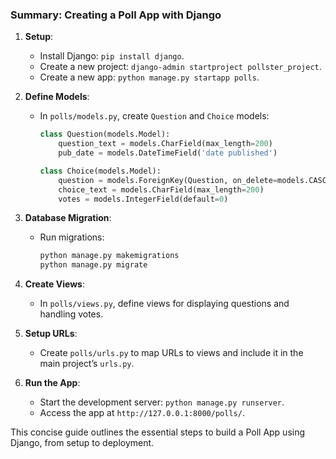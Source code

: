 ### Summary: Creating a Poll App with Django

1. **Setup**:
   - Install Django: `pip install django`.
   - Create a new project: `django-admin startproject pollster_project`.
   - Create a new app: `python manage.py startapp polls`.

2. **Define Models**:
   - In `polls/models.py`, create `Question` and `Choice` models:
     ```python
     class Question(models.Model):
         question_text = models.CharField(max_length=200)
         pub_date = models.DateTimeField('date published')

     class Choice(models.Model):
         question = models.ForeignKey(Question, on_delete=models.CASCADE)
         choice_text = models.CharField(max_length=200)
         votes = models.IntegerField(default=0)
     ```

3. **Database Migration**:
   - Run migrations: 
     ```bash
     python manage.py makemigrations
     python manage.py migrate
     ```

4. **Create Views**:
   - In `polls/views.py`, define views for displaying questions and handling votes.

5. **Setup URLs**:
   - Create `polls/urls.py` to map URLs to views and include it in the main project’s `urls.py`.

6. **Run the App**:
   - Start the development server: `python manage.py runserver`.
   - Access the app at `http://127.0.0.1:8000/polls/`.

This concise guide outlines the essential steps to build a Poll App using Django, from setup to deployment.
